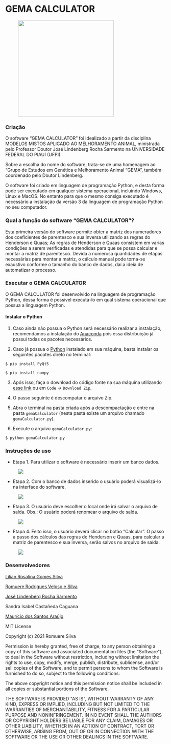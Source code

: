 # GEMA CALCULATOR

<figure>
<img src="gemaCalculator/logo.png" width="300" height="300" />
</figure>

### Criação

O software “GEMA CALCULATOR” foi idealizado a partir da disciplina MODELOS MISTOS APLICADO AO MELHORAMENTO ANIMAL, ministrada pelo Professor Doutor José Lindenberg Rocha Sarmento na UNIVERSIDADE FEDERAL DO PIAUÍ (UFPI).

Sobre a escolha do nome do software, trata-se de uma homenagem ao “Grupo de Estudos em Genética e Melhoramento Animal “GEMA”, também coordenado pelo Doutor Lindenberg.  

O software foi criado em linguagem de programação Python, e desta forma pode ser executado em qualquer sistema operacional, incluindo Windows, Linux e MacOS. No entanto para que o mesmo consiga executado é necessário a instalação da versão 3 da  linguagem de programação Python no seu computador.

### Qual a função do  software “GEMA CALCULATOR”?

Esta primeira versão do software permite obter a matriz dos numeradores dos coeficientes de parentesco e sua inversa utilizando as regras do Henderson e Quaas;
As regras de Henderson e Quaas consistem em varias condições a serem verificadas e atendidas para que se possa calcular e montar a matriz de parentesco. Devida a numerosa quantidades de etapas necessárias para montar a matriz, o cálculo manual pode torna-se exaustivo conforme o tamanho do banco de dados, daí a ideia de automatizar o processo. 

### Executar o GEMA CALCULATOR

O GEMA CALCULATOR foi desenvolvido na linguagem de programação Python, dessa forma é possível executá-lo em qual sistema operacional que possua a linguagem Python.

#### Instalar o Python

1) Caso ainda não possua o Python será necessário realizar a instalação, recomendamos a instalação do [Anaconda](https://www.anaconda.com/products/individual) pois essa distribuição já possui todas os pacotes necessários.

2) Caso já possua o [Python](https://www.python.org/downloads/) instalado em sua máquina, basta instalar os seguintes pacotes direto no terminal:

`$ pip install PyQt5`

`$ pip install numpy`

3) Após isso, faça o download do código fonte na sua máquina utilizando [esse link](https://codeload.github.com/romuere/gemaCalculator/zip/refs/heads/master) ou em `Code` -> `Download Zip`.

4) O passo seguinte é descompatar o arquivo Zip.

5) Abra o terminal na pasta criada após a descompactação e entre na pasta `gemaCalculator` (nesta pasta existe um arquivo chamado `gemaCalculator.py`).

6) Execute o arquivo `gemaCalculator.py`:

`$ python gemaCalculator.py`

### Instruções de uso

- Etapa 1. Para utilizar o software é necessário inserir um banco dados.

<figure>
<img src="gemaCalculator/1.png"/>
</figure>

- Etapa 2. Com o banco de dados inserido o usuário poderá visualizá-lo na interface do software.

<figure>
<img src="gemaCalculator/2.png"/>
</figure>

- Etapa 3. O usuário deve escolher o local onde irá salvar o arquivo de saída. Obs.: O usuário poderá renomear o arquivo de saída.

<figure>
<img src="gemaCalculator/3.png"/>
</figure>

- Etapa 4. Feito isso, o usuário deverá clicar no botão “Calcular”. O passo a passo dos cálculos das regras de Henderson e Quaas, para calcular a matriz de parentesco e sua inversa, serão salvos no arquivo de saída.

<figure>
<img src="gemaCalculator/4.png"/>
</figure>


### Desenvolvedores

[Lilian Rosalina Gomes Silva](http://lattes.cnpq.br/5441457629307443)

[Romuere Rodrigues Veloso e Silva](http://lattes.cnpq.br/3734588405818556)

[José Lindenberg Rocha Sarmento](http://lattes.cnpq.br/1991742176699922)

Sandra Isabel Castañeda Caguana 

[Maurício dos Santos Araújo](http://lattes.cnpq.br/4799904442791081)


MIT License

Copyright (c) 2021 Romuere Silva

Permission is hereby granted, free of charge, to any person obtaining a copy
of this software and associated documentation files (the "Software"), to deal
in the Software without restriction, including without limitation the rights
to use, copy, modify, merge, publish, distribute, sublicense, and/or sell
copies of the Software, and to permit persons to whom the Software is
furnished to do so, subject to the following conditions:

The above copyright notice and this permission notice shall be included in all
copies or substantial portions of the Software.

THE SOFTWARE IS PROVIDED "AS IS", WITHOUT WARRANTY OF ANY KIND, EXPRESS OR
IMPLIED, INCLUDING BUT NOT LIMITED TO THE WARRANTIES OF MERCHANTABILITY,
FITNESS FOR A PARTICULAR PURPOSE AND NONINFRINGEMENT. IN NO EVENT SHALL THE
AUTHORS OR COPYRIGHT HOLDERS BE LIABLE FOR ANY CLAIM, DAMAGES OR OTHER
LIABILITY, WHETHER IN AN ACTION OF CONTRACT, TORT OR OTHERWISE, ARISING FROM,
OUT OF OR IN CONNECTION WITH THE SOFTWARE OR THE USE OR OTHER DEALINGS IN THE
SOFTWARE.


